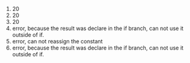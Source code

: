 1. 20
2. 20
3. 20
4. error, because the result was declare in the if branch, can not use it outside of if.
5. error, can not reassign the constant
6. error, because the result was declare in the if branch, can not use it outside of if.